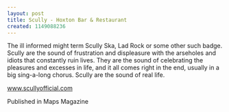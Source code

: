 ```yaml
---
layout: post
title: Scully - Hoxton Bar & Restaurant
created: 1149088236
---
```

The ill informed might term Scully Ska, Lad Rock or some other such badge. Scully are the sound of frustration and displeasure with the arseholes and idiots that constantly ruin lives. They are the sound of celebrating the pleasures and excesses in life, and it all comes right in the end, usually in a big sing-a-long chorus. Scully are the sound of real life.

<a href='http://www.scullyofficial.com' target='_blank'>www.scullyofficial.com</a>


Published in Maps Magazine
